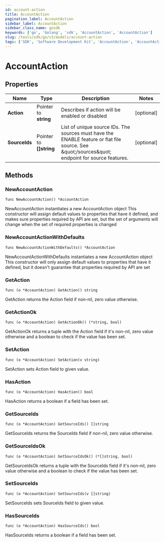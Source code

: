 ```yaml
---
id: account-action
title: AccountAction
pagination_label: AccountAction
sidebar_label: AccountAction
sidebar_class_name: gosdk
keywords: ['go', 'Golang', 'sdk', 'AccountAction', 'AccountAction'] 
slug: /tools/sdk/go/v3/models/account-action
tags: ['SDK', 'Software Development Kit', 'AccountAction', 'AccountAction']
---
```


# AccountAction

## Properties

Name | Type | Description | Notes
------------ | ------------- | ------------- | -------------
**Action** | Pointer to **string** | Describes if action will be enabled or disabled | [optional] 
**SourceIds** | Pointer to **[]string** | List of unique source IDs. The sources must have the ENABLE feature or flat file source. See \&quot;/sources\&quot; endpoint for source features. | [optional] 

## Methods

### NewAccountAction

`func NewAccountAction() *AccountAction`

NewAccountAction instantiates a new AccountAction object
This constructor will assign default values to properties that have it defined,
and makes sure properties required by API are set, but the set of arguments
will change when the set of required properties is changed

### NewAccountActionWithDefaults

`func NewAccountActionWithDefaults() *AccountAction`

NewAccountActionWithDefaults instantiates a new AccountAction object
This constructor will only assign default values to properties that have it defined,
but it doesn't guarantee that properties required by API are set

### GetAction

`func (o *AccountAction) GetAction() string`

GetAction returns the Action field if non-nil, zero value otherwise.

### GetActionOk

`func (o *AccountAction) GetActionOk() (*string, bool)`

GetActionOk returns a tuple with the Action field if it's non-nil, zero value otherwise
and a boolean to check if the value has been set.

### SetAction

`func (o *AccountAction) SetAction(v string)`

SetAction sets Action field to given value.

### HasAction

`func (o *AccountAction) HasAction() bool`

HasAction returns a boolean if a field has been set.

### GetSourceIds

`func (o *AccountAction) GetSourceIds() []string`

GetSourceIds returns the SourceIds field if non-nil, zero value otherwise.

### GetSourceIdsOk

`func (o *AccountAction) GetSourceIdsOk() (*[]string, bool)`

GetSourceIdsOk returns a tuple with the SourceIds field if it's non-nil, zero value otherwise
and a boolean to check if the value has been set.

### SetSourceIds

`func (o *AccountAction) SetSourceIds(v []string)`

SetSourceIds sets SourceIds field to given value.

### HasSourceIds

`func (o *AccountAction) HasSourceIds() bool`

HasSourceIds returns a boolean if a field has been set.


